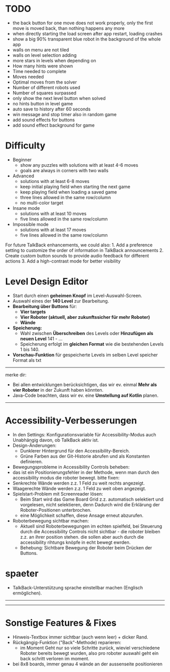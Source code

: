 # TODO
- the back button for one move does not work properly, only the first move is moved back, than nothing happens any more
- when directly starting the load screen after app restart, loading crashes
- show a big 90% transparent blue robot in the background of the whole app
- walls on menu are not tiled 
- walls on level selection adding
- more stars in levels when depending on
 - How many hints were shown
 - Time needed to complete
 - Moves needed
 - Optimal moves from the solver
 - Number of different robots used
 - Number of squares surpassed
- only show the next level button when solved
- no hints button in level game
- auto save to history after 60 seconds
- win message and stop timer also in random game
- add sound effects for buttons
- add sound effect background for game
# Difficulty
- Beginner
  - show any puzzles with solutions with at least 4-6 moves
  - goals are always in corners with two walls
- Advanced
  - solutions with at least 6-8 moves
  - keep initial playing field when starting the next game
  - keep playing field when loading a saved game
  - three lines allowed in the same row/column
  - no multi-color target
- Insane mode
  - solutions with at least 10 moves
  - five lines allowed in the same row/column
- Impossible mode
  - solutions with at least 17 moves
  - five lines allowed in the same row/column

For future TalkBack enhancements, we could also:
    1. Add a preference setting to customize the order of information in TalkBack announcements
    2. Create custom button sounds to provide audio feedback for different actions
    3. Add a high-contrast mode for better visibility

# Level Design Editor
- Start durch einen **geheimen Knopf** im Level-Auswahl-Screen.
- Auswahl eines der **140 Level** zur Bearbeitung.
- **Bearbeitung über Buttons** für:
  - **Vier targets**  
  - **Vier Roboter (aktuell, aber zukunftssicher für mehr Roboter)**  
  - **Wände**  
- **Speicherung:**  
  - Wahl zwischen **Überschreiben** des Levels oder **Hinzufügen als neuen Level** 141 - ...
  - Speicherung erfolgt im **gleichen Format** wie die bestehenden Levels 1 bis 140.  
- **Vorschau-Funktion** für gespeicherte Levels im selben Level speicher Format als txt

---

merke dir:
- Bei allen entwicklungen berücksichtigen, das wir ev. einmal **Mehr als vier Roboter** in der Zukunft haben könnten.  
- Java-Code beachten, dass wir ev. eine **Umstellung auf Kotlin** planen.  

---

# Accessibility-Verbesserungen
- In den Settings: Konfigurationsvariable für Accessibility-Modus auch Unabhängig davon, ob TalkBack aktiv ist.  
- Design-Änderungen:  
  - Dunklerer Hintergrund für den Accessibility-Bereich.  
  - Grüne Farben aus der Git-Historie abrufen und als Konstanten definieren.  
- Bewegungsprobleme in Accessibility Controls beheben:
 - das ist ein Positionierungsfehler in der Methode, wenn man durch den accessibility modus die roboter bewegt.  bitte fixen:  
  - Senkrechte Wände werden z.z. 1 Feld zu weit rechts angezeigt.  
  - Waagerechte Wände werden z.z. 1 Feld zu weit oben angezeigt.  
- Spielstart-Problem mit Screenreader lösen:  
  - Beim Start wird das Game Board Grid z.z. automatisch selektiert und vorgelesen, nicht selektieren, denn Dadurch wird die Erklärung der Roboter-Positionen unterbrochen.  
  - eine Möglichkeit schaffen, diese Ansage erneut abzurufen.  
- Roboterbewegung sichtbar machen:  
  - Aktuell sind Roboterbewegungen im echten spielfeld, bei Steuerung durch die Accessibility Controls nicht sichtbar - die roboter bleiben z.z. an ihrer position stehen. die sollen aber auch durch die accessibility rihtungs knöpfe in echt bewegt ewrden.
  - Behebung: Sichtbare Bewegung der Roboter beim Drücken der Buttons. 

# spaeter
- TalkBack-Unterstützung sprache einstellbar machen (Englisch ermöglichen).  

---


---

# Sonstige Features & Fixes
- Hinweis-Textbox immer sichtbar (auch wenn leer) + dicker Rand.  
- Rückgängig-Funktion ("Back"-Methode) reparieren:  
  - im Moment Geht nur so viele Schritte zurück, wieviel verschiedene Roboter bereits bewegt wurden, also pro roboter auswahl geht ein back schritt verloren im moment.  
- bei 8x8 boards, immer genau 4 wände an der aussenseite positionieren


